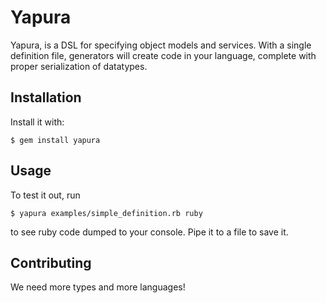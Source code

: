 # Yapura

Yapura, is a DSL for specifying object models and services.  With a single definition file, generators will create code in your language, complete with proper serialization of datatypes.

## Installation

Install it with:

    $ gem install yapura

## Usage

To test it out, run 
    
    $ yapura examples/simple_definition.rb ruby 

to see ruby code dumped to your console.  Pipe it to a file to save it.

## Contributing

We need more types and more languages!
